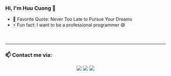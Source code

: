 ### Hi, I'm Huu Cuong 🌱 

- 🥅 Favorite Quote: Never Too Late to Pursue Your Dreams
- ⚡ Fun fact: I want to be a professional programmer 😅

<br />

---

### 📫 Contact me via:
<div align="center">
    <a title="facebook" href="https://www.facebook.com/XXXTHC/" target="_blank"><img src="https://img.icons8.com/nolan/50/facebook-new.png"/></a>
    <a title="instagram" href="https://www.instagram.com/cuong43_/" target="_blank"><img src="https://img.icons8.com/nolan/50/instagram-new.png"/></a>
    <a title="twitter" href="https://twitter.com/cuongdz2003x" target="_blank"><img src="https://img.icons8.com/nolan/50/twitter.png"/></a>
</div>
